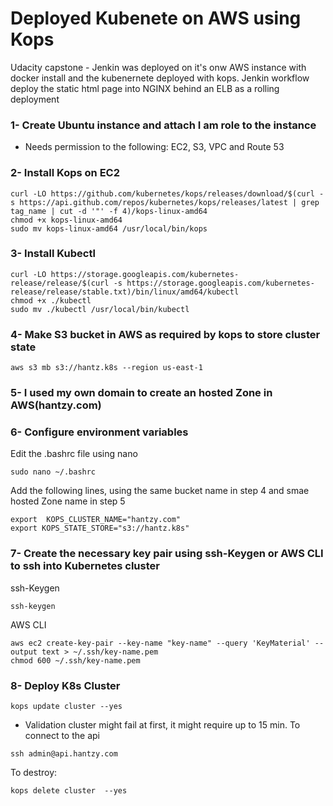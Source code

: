 # Deployed Kubenete on AWS using Kops
Udacity capstone - Jenkin was deployed on it's onw AWS instance with docker install and the kubenernete deployed with kops.
Jenkin workflow deploy the static html page into NGINX behind an ELB as a rolling deployment 

### 1- Create Ubuntu instance and attach I am role to the instance
- Needs permission to the following: EC2, S3,  VPC and Route 53

### 2- Install Kops on EC2
```
curl -LO https://github.com/kubernetes/kops/releases/download/$(curl -s https://api.github.com/repos/kubernetes/kops/releases/latest | grep tag_name | cut -d '"' -f 4)/kops-linux-amd64
chmod +x kops-linux-amd64
sudo mv kops-linux-amd64 /usr/local/bin/kops
```
### 3- Install Kubectl
```
curl -LO https://storage.googleapis.com/kubernetes-release/release/$(curl -s https://storage.googleapis.com/kubernetes-release/release/stable.txt)/bin/linux/amd64/kubectl
chmod +x ./kubectl
sudo mv ./kubectl /usr/local/bin/kubectl

```
### 4- Make S3 bucket in AWS as required by kops to store cluster state
```
aws s3 mb s3://hantz.k8s --region us-east-1
```
### 5- I used my own domain to create an hosted Zone in AWS(hantzy.com)

### 6- Configure environment variables

Edit the .bashrc file using nano
```
sudo nano ~/.bashrc
```
Add the following lines, using the same bucket name in step 4 and smae hosted Zone name in step 5

```
export  KOPS_CLUSTER_NAME="hantzy.com"
export KOPS_STATE_STORE="s3://hantz.k8s"
```

### 7- Create the necessary key pair using ssh-Keygen or AWS CLI to ssh into Kubernetes cluster
ssh-Keygen
```
ssh-keygen
```
AWS CLI

```
aws ec2 create-key-pair --key-name "key-name" --query 'KeyMaterial' --output text > ~/.ssh/key-name.pem 
chmod 600 ~/.ssh/key-name.pem 
```

### 8- Deploy K8s Cluster

```
kops update cluster --yes
```
- Validation cluster might fail at first, it might require up to 15 min.
To connect to the api
```
ssh admin@api.hantzy.com
```
To destroy:
```
kops delete cluster  --yes
```
